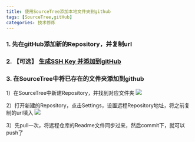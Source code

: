```yaml
---
title: 使用SourceTree添加本地文件夹到github
tags: [SourceTree,gitHub]
categories: 技术修炼
---
```


### 1. 先在gitHub添加新的Repository，并复制url

### 2. 【可选】 [生成SSH Key 并添加到gitHub](https://blog.igevin.info/posts/generate-ssh-key-for-git/)

### 3. 在SourceTree中将已存在的文件夹添加到github 

1）在SourceTree中新建Repository，并找到对应文件夹
![](http://ww4.sinaimg.cn/large/006tNc79gy1fg753oag69j30qm0b6q52.jpg)

2）打开新建的Repository，点击Settings，设置远程Repository地址，将之前复制的url填入
![](http://ww4.sinaimg.cn/large/006tNc79gy1fg76dzn608j30lw0dcta3.jpg)

3）先pull一次，将远程仓库的Readme文件同步过来，然后commit下，就可以push了